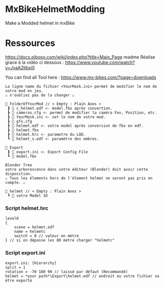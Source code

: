 
# MxBikeHelmetModding
Make a Modded helmet in mxBike

# Ressources

https://docs.piboso.com/wiki/index.php?title=Main_Page
readme Réalise grace à la vidéo ci dessous : https://www.youtube.com/watch?v=JvaA2tibxi0

You can find all Tool here : https://www.mx-bikes.com/?page=downloads


```
La ligne name du fichier <YourMask.ini> permet de modifier le nom de votre mod en jeu.
⚠️ n'oubliez pas de la changer ⚠️

📁 FolderOfYourMod // < Empty : Plain Axes >
 ┣ 📄 c_helmet.edf <- model.fbx après convertion.
 ┣ 📄 cameras.cfg <- permet de modifier la caméra Fov, Position, etc.
 ┣ 📄 YourMask.ini <- set le nom de votre mod.
 ┣ 📄 gfx.cfg
 ┣ 📄 helmet.edf <- votre model après conversion de fbx en edf.
 ┣ 📄 helmet.fbx 
 ┣ 📄 helmet.hrc <- parametre du LOD.
 ┗ 📄 helmet_s.edf <- paramètre des ombres.
 
📁 Export
 ┣ 📄 export.ini <- Export Config File
 ┗ 📄 model.fbx
```

```
Blender Tree
votre arborescence dans votre éditeur (Blender) doit avoir cette disposition.
⚠️ Tous les élements hors de l'élement helmet ne seront pas pris en compte. ⚠️

🔳 helmet // < Empty : Plain Axes >
 ┗ 🔻 votre Model 3d
 ```
 
### Script helmet.hrc
``` 
level0
{
	scene = helmet.edf
	name = helmetc
	switch = 0 // valeur en mètre
} // si on dépasse les 80 mètre charger "helmetc"
 ```

### Script export.ini
```
export.ini: [Hierarchy]
split = 1 
rotation = -70 180 90 // laissé par défaut (Recommandé)
helmet = *your path*\Export\helmet.edf // endroit ou votre fichier va ètre exporté
```
